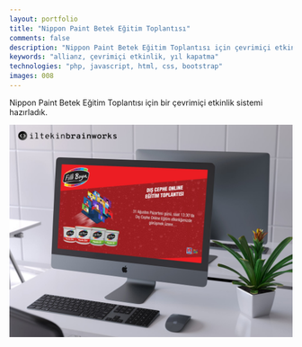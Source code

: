 ```yaml
---
layout: portfolio
title: "Nippon Paint Betek Eğitim Toplantısı"
comments: false
description: "Nippon Paint Betek Eğitim Toplantısı için çevrimiçi etkinlik sistemi"
keywords: "allianz, çevrimiçi etkinlik, yıl kapatma"
technologies: "php, javascript, html, css, bootstrap"
images: 008
---
```


Nippon Paint Betek Eğitim Toplantısı için bir çevrimiçi etkinlik sistemi hazırladık.

![001](/assets/images/portfolio/009/001.jpg)